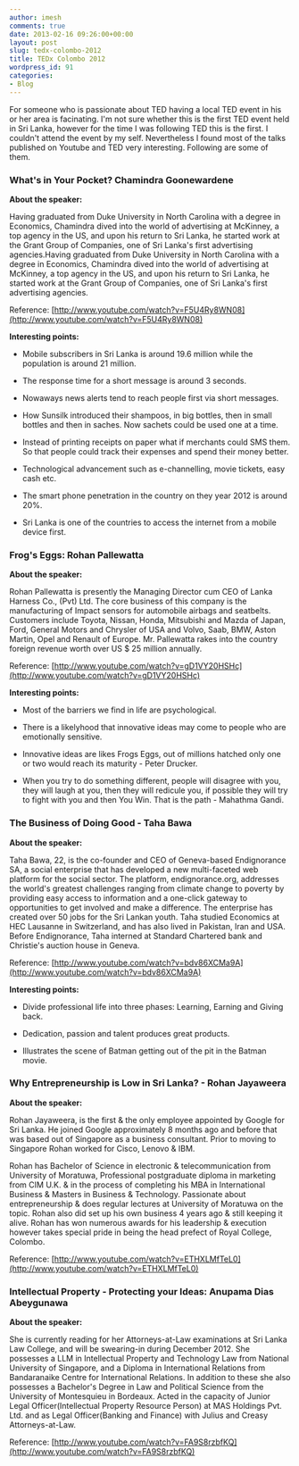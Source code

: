 ```yaml
---
author: imesh
comments: true
date: 2013-02-16 09:26:00+00:00
layout: post
slug: tedx-colombo-2012
title: TEDx Colombo 2012
wordpress_id: 91
categories:
- Blog
---
```


For someone who is passionate about TED having a local TED event in his or her area is facinating. I'm not sure whether this is the first TED event held in Sri Lanka, however for the time I was following TED this is the first. I couldn't attend the event by my self. Nevertheless I found most of the talks published on Youtube and TED very interesting. Following are some of them.







### What's in Your Pocket? Chamindra Goonewardene







**About the speaker:**




Having graduated from Duke University in North Carolina with a degree in Economics, Chamindra dived into the world of advertising at McKinney, a top agency in the US, and upon his return to Sri Lanka, he started work at the Grant Group of Companies, one of Sri Lanka's first advertising agencies.Having graduated from Duke University in North Carolina with a degree in Economics, Chamindra dived into the world of advertising at McKinney, a top agency in the US, and upon his return to Sri Lanka, he started work at the Grant Group of Companies, one of Sri Lanka's first advertising agencies.




Reference: [http://www.youtube.com/watch?v=F5U4Ry8WN08](http://www.youtube.com/watch?v=F5U4Ry8WN08)




**Interesting points:**






  * Mobile subscribers in Sri Lanka is around 19.6 million while the population is around 21 million.


  * The response time for a short message is around 3 seconds.


  * Nowaways news alerts tend to reach people first via short messages.


  * How Sunsilk introduced their shampoos, in big bottles, then in small bottles and then in saches. Now sachets could be used one at a time.


  * Instead of printing receipts on paper what if merchants could SMS them. So that people could track their expenses and spend their money better.


  * Technological advancement such as e-channelling, movie tickets, easy cash etc.


  * The smart phone penetration in the country on they year 2012  is around 20%.


  * Sri Lanka is one of the countries to access the internet from a mobile device first.







### Frog's Eggs: Rohan Pallewatta







**About the speaker:**




Rohan Pallewatta is presently the Managing Director cum CEO of Lanka Harness Co., (Pvt) Ltd. The core business of this company is the manufacturing of Impact sensors for automobile airbags and seatbelts. Customers include Toyota, Nissan, Honda, Mitsubishi and Mazda of Japan, Ford, General Motors and Chrysler of USA and Volvo, Saab, BMW, Aston Martin, Opel and Renault of Europe. Mr. Pallewatta rakes into the country foreign revenue worth over US $ 25 million annually.




Reference: [http://www.youtube.com/watch?v=gD1VY20HSHc](http://www.youtube.com/watch?v=gD1VY20HSHc)




**Interesting points:**






  * Most of the barriers we find in life are psychological.


  * There is a likelyhood that innovative ideas may come to people who are emotionally sensitive.


  * Innovative ideas are likes Frogs Eggs, out of millions hatched only one or two would reach its maturity - Peter Drucker.


  * When you try to do something different, people will disagree with you, they will laugh at you, then they will redicule you, if possible they will try to fight with you and then You Win. That is the path - Mahathma Gandi.







### The Business of Doing Good - Taha Bawa







**About the speaker:**




Taha Bawa, 22, is the co-founder and CEO of Geneva-based Endignorance SA, a social enterprise that has developed a new multi-faceted web platform for the social sector. The platform, endignorance.org, addresses the world's greatest challenges ranging from climate change to poverty by providing easy access to information and a one-click gateway to opportunities to get involved and make a difference. The enterprise has created over 50 jobs for the Sri Lankan youth. Taha studied Economics at HEC Lausanne in Switzerland, and has also lived in Pakistan, Iran and USA. Before Endignorance, Taha interned at Standard Chartered bank and Christie's auction house in Geneva.




Reference: [http://www.youtube.com/watch?v=bdv86XCMa9A](http://www.youtube.com/watch?v=bdv86XCMa9A)




**Interesting points:**






  * Divide professional life into three phases: Learning, Earning and Giving back.


  * Dedication, passion and talent produces great products.


  * Illustrates the scene of Batman getting out of the pit in the Batman movie.







### Why Entrepreneurship is Low in Sri Lanka? - Rohan Jayaweera







**About the speaker:**




Rohan Jayaweera, is the first & the only employee appointed by Google for Sri Lanka. He joined Google approximately 8 months ago and before that was based out of Singapore as a business consultant. Prior to moving to Singapore Rohan worked for Cisco, Lenovo & IBM.




Rohan has Bachelor of Science in electronic & telecommunication from University of Moratuwa, Professional postgraduate diploma in marketing from CIM U.K. & in the process of completing his MBA in International Business & Masters in Business & Technology. Passionate about entrepreneurship & does regular lectures at University of Moratuwa on the topic. Rohan also did set up his own business 4 years ago & still keeping it alive. Rohan has won numerous awards for his leadership & execution however takes special pride in being the head prefect of Royal College, Colombo.




Reference: [http://www.youtube.com/watch?v=ETHXLMfTeL0](http://www.youtube.com/watch?v=ETHXLMfTeL0)







### Intellectual Property - Protecting your Ideas: Anupama Dias Abeygunawa







**About the speaker:**




She is currently reading for her Attorneys-at-Law examinations at Sri Lanka Law College, and will be swearing-in during December 2012. She possesses a LLM in Intellectual Property and Technology Law from National University of Singapore, and a Diploma in International Relations from Bandaranaike Centre for International Relations. In addition to these she also possesses a Bachelor's Degree in Law and Political Science from the University of Montesquieu in Bordeaux. Acted in the capacity of Junior Legal Officer(Intellectual Property Resource Person) at MAS Holdings Pvt. Ltd. and as Legal Officer(Banking and Finance) with Julius and Creasy Attorneys-at-Law.




Reference: [http://www.youtube.com/watch?v=FA9S8rzbfKQ](http://www.youtube.com/watch?v=FA9S8rzbfKQ)
